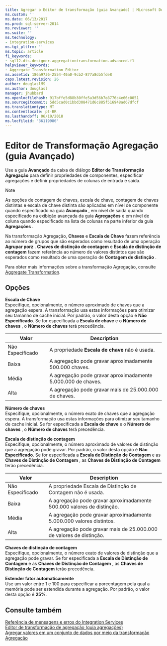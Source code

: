 ```yaml
---
title: Agregar o Editor de transformação (guia Avançado) | Microsoft Docs
ms.custom: ''
ms.date: 06/13/2017
ms.prod: sql-server-2014
ms.reviewer: ''
ms.suite: ''
ms.technology:
- integration-services
ms.tgt_pltfrm: ''
ms.topic: article
f1_keywords:
- sql12.dts.designer.aggregationtransformation.advanced.f1
helpviewer_keywords:
- Aggregate Transformation Editor
ms.assetid: 186a9736-2554-40a0-9cb2-877a8db5fde8
caps.latest.revision: 26
author: douglaslMS
ms.author: douglasl
manager: jhubbard
ms.openlocfilehash: 917bffe5d88b30ffe5a3d56b7e8776c4e66c0051
ms.sourcegitcommit: 5dd5cad0c1bbd308471d6c885f516948ad67dfcf
ms.translationtype: MT
ms.contentlocale: pt-BR
ms.lasthandoff: 06/19/2018
ms.locfileid: "36119986"
---
```

# <a name="aggregate-transformation-editor-advanced-tab"></a>Editor de Transformação Agregação (guia Avançado)
  Use a guia **Avançado** da caixa de diálogo **Editor de Transformação Agregação** para definir propriedades de componentes, especificar agregações e definir propriedades de colunas de entrada e saída.  
  
> [!NOTE]  
>  As opções de contagem de chaves, escala de chave, contagem de chaves distintas e escala de chave distinta são aplicadas em nível de componente quando especificado na guia **Avançado** , em nível de saída quando especificado na exibição avançada da guia **Agregações** e em nível de coluna quando especificado na lista de colunas na parte inferior da guia **Agregações** .  
>   
>  Na transformação Agregação, **Chaves** e **Escala de Chave** fazem referência ao número de grupos que são esperados como resultado de uma operação **Agrupar porz** . **Chaves de distinção de contagem** e **Escala de distinção de contagem** fazem referência ao número de valores distintos que são esperados como resultado de uma operação de **Contagem de distinção** .  
  
 Para obter mais informações sobre a transformação Agregação, consulte [Aggregate Transformation](data-flow/transformations/aggregate-transformation.md).  
  
## <a name="options"></a>Opções  
 **Escala de Chave**  
 Especifique, opcionalmente, o número aproximado de chaves que a agregação espera. A transformação usa estas informações para otimizar seu tamanho de cache inicial. Por padrão, o valor desta opção é **Não Especificado**. Se for especificada a **Escala de chave** e o **Número de chaves** , o **Número de chaves** terá precedência.  
  
|Valor|Description|  
|-----------|-----------------|  
|Não Especificado|A propriedade **Escala de chave** não é usada.|  
|Baixa|A agregação pode gravar aproximadamente 500.000 chaves.|  
|Média|A agregação pode gravar aproximadamente 5.000.000 de chaves.|  
|Alta|A agregação pode gravar mais de 25.000.000 de chaves.|  
  
 **Número de chaves**  
 Especifique, opcionalmente, o número exato de chaves que a agregação espera. A transformação usa estas informações para otimizar seu tamanho de cache inicial. Se for especificada a **Escala de chave** e o **Número de chaves** , o **Número de chaves** terá precedência.  
  
 **Escala de distinção de contagem**  
 Especifique, opcionalmente, o número aproximado de valores de distinção que a agregação pode gravar. Por padrão, o valor desta opção é **Não Especificado**. Se for especificada a **Escala de Distinção de Contagem** e as **Chaves de Distinção de Contagem** , as **Chaves de Distinção de Contagem** terão precedência.  
  
|Valor|Description|  
|-----------|-----------------|  
|Não Especificado|A propriedade Escala de Distinção de Contagem não é usada.|  
|Baixa|A agregação pode gravar aproximadamente 500.000 valores de distinção.|  
|Média|A agregação pode gravar aproximadamente 5.000.000 valores distintos.|  
|Alta|A agregação pode gravar mais de 25.000.000 de valores de distinção.|  
  
 **Chaves de distinção de contagem**  
 Especifique, opcionalmente, o número exato de valores de distinção que a agregação pode gravar. Se for especificada a **Escala de Distinção de Contagem** e as **Chaves de Distinção de Contagem** , as **Chaves de Distinção de Contagem** terão precedência.  
  
 **Estender fator automaticamente**  
 Use um valor entre 1 e 100 para especificar a porcentagem pela qual a memória pode ser estendida durante a agregação. Por padrão, o valor desta opção é **25%**.  
  
## <a name="see-also"></a>Consulte também  
 [Referência de mensagens e erros do Integration Services](../../2014/integration-services/integration-services-error-and-message-reference.md)   
 [Editor de transformação de agregação &#40;guia agregações&#41;](../../2014/integration-services/aggregate-transformation-editor-aggregations-tab.md)   
 [Agregar valores em um conjunto de dados por meio da transformação Agregação](data-flow/transformations/aggregate-values-in-a-dataset-by-using-the-aggregate-transformation.md)  
  
  